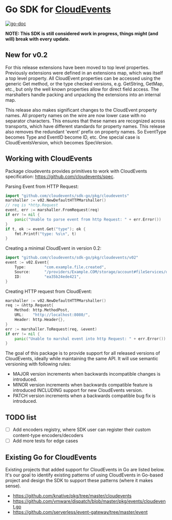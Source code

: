 # Go SDK for [CloudEvents](https://github.com/cloudevents/spec)

[![go-doc](https://godoc.org/github.com/cloudevents/sdk-go?status.svg)](https://godoc.org/github.com/cloudevents/sdk-go)

**NOTE: This SDK is still considered work in progress, things might (and will) break with every update.**

## New for v0.2
For this release extensions have been moved to top level properties. Previously extensions were defined in an extensions map, which was itself a top level property. All CloudEvent properties can be accessed using the generic Get method, or the type checked versions, e.g. GetString, GetMap, etc., but only the well known properties allow for direct field access. The marshallers handle packing and unpacking the extensions into an internal map.

This release also makes significant changes to the CloudEvent property names. All property names on the wire are now lower case with no separator characters. This ensures that these names are recognized across transports, which have different standards for property names. This release also removes the redundant 'event' prefix on property names. So EventType becomes Type and EventID become ID, etc. One special case is CloudEventsVersion, which becomes SpecVersion. 

## Working with CloudEvents
Package cloudevents provides primitives to work with CloudEvents specification: https://github.com/cloudevents/spec.

Parsing Event from HTTP Request:
```go
import "github.com/cloudevents/sdk-go/pkg/cloudevents"
marshaller := v02.NewDefaultHTTPMarshaller()
// req is *http.Request
event, err := marshaller.FromRequest(req)
if err != nil {
    panic("Unable to parse event from http Request: " + err.Error())
}
if t, ok := event.Get("type"); ok {
    fmt.Printf("type: %s\n", t)
}
```

Creating a minimal CloudEvent in version 0.2:
```go
import "github.com/cloudevents/sdk-go/pkg/cloudevents/v02"
event := v02.Event{
    Type:        "com.example.file.created",
    Source:      "/providers/Example.COM/storage/account#fileServices/default/{new-file}",
    ID:          "ea35b24ede421",
}
```

Creating HTTP request from CloudEvent:
```go
marshaller := v02.NewDefaultHTTPMarshaller()
req := &http.Request{
    Method: http.MethodPost,
    URL:    "http://localhost:8080/",
    Header: http.Header{},
}
err := marshaller.ToRequest(req, &event)
if err != nil {
	panic("Unable to marshal event into http Request: " + err.Error())
}
```

The goal of this package is to provide support for all released versions of CloudEvents, ideally while maintaining
the same API. It will use semantic versioning with following rules:
* MAJOR version increments when backwards incompatible changes is introduced.
* MINOR version increments when backwards compatible feature is introduced INCLUDING support for new CloudEvents version.
* PATCH version increments when a backwards compatible bug fix is introduced.


## TODO list

- [ ] Add encoders registry, where SDK user can register their custom content-type encoders/decoders
- [ ] Add more tests for edge cases

## Existing Go for CloudEvents

Existing projects that added support for CloudEvents in Go are listed below. It's our goal to identify existing patterns
of using CloudEvents in Go-based project and design the SDK to support these patterns (where it makes sense).
- https://github.com/knative/pkg/tree/master/cloudevents
- https://github.com/vmware/dispatch/blob/master/pkg/events/cloudevent.go
- https://github.com/serverless/event-gateway/tree/master/event
